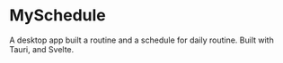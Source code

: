 # MySchedule

A desktop app built a routine and a schedule for daily routine. Built with Tauri, and Svelte.
